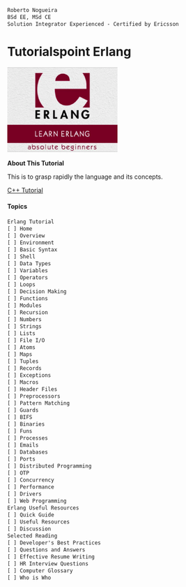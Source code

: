 ```
Roberto Nogueira  
BSd EE, MSd CE
Solution Integrator Experienced - Certified by Ericsson
```
# Tutorialspoint Erlang

![ebook cover](images/tutorialspoint-erlang.png)

**About This Tutorial**

This is to grasp rapidly the language and its concepts.

[C++ Tutorial](https://www.tutorialspoint.com/erlang/index.htm)

#### Topics
```
Erlang Tutorial
[ ] Home
[ ] Overview
[ ] Environment
[ ] Basic Syntax
[ ] Shell
[ ] Data Types
[ ] Variables
[ ] Operators
[ ] Loops
[ ] Decision Making
[ ] Functions
[ ] Modules
[ ] Recursion
[ ] Numbers
[ ] Strings
[ ] Lists
[ ] File I/O
[ ] Atoms
[ ] Maps
[ ] Tuples
[ ] Records
[ ] Exceptions
[ ] Macros
[ ] Header Files
[ ] Preprocessors
[ ] Pattern Matching
[ ] Guards
[ ] BIFS
[ ] Binaries
[ ] Funs
[ ] Processes
[ ] Emails
[ ] Databases
[ ] Ports
[ ] Distributed Programming
[ ] OTP
[ ] Concurrency
[ ] Performance
[ ] Drivers
[ ] Web Programming
Erlang Useful Resources
[ ] Quick Guide
[ ] Useful Resources
[ ] Discussion
Selected Reading
[ ] Developer's Best Practices
[ ] Questions and Answers
[ ] Effective Resume Writing
[ ] HR Interview Questions
[ ] Computer Glossary
[ ] Who is Who
```

